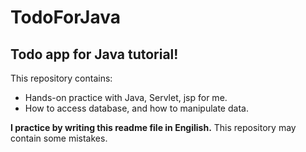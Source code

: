 # TodoForJava
## Todo app for Java tutorial!

This repository contains:

- Hands-on practice with Java, Servlet, jsp for me.
- How to access database, and how to manipulate data.

**I practice by writing this readme file in Engilish.**
This repository may contain some mistakes.
